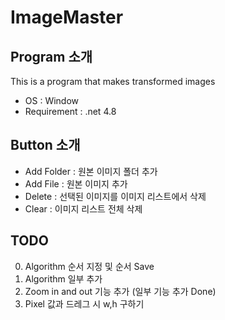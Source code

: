 # ImageMaster
## Program 소개
This is a program that makes transformed images
* OS          : Window
* Requirement : .net 4.8

## Button 소개
* Add Folder : 원본 이미지 폴더 추가
* Add File   : 원본 이미지 추가
* Delete     : 선택된 이미지를 이미지 리스트에서 삭제
* Clear      : 이미지 리스트 전체 삭제


## TODO 
0. Algorithm 순서 지정 및 순서 Save
1. Algorithm 일부 추가
2. Zoom in and out 기능 추가 (일부 기능 추가 Done)
3. Pixel 값과 드레그 시 w,h 구하기

